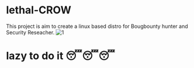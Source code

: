 # lethal-CROW 

This project is aim to create a linux based distro for Bougbounty hunter and Security Reseacher.
![1](https://user-images.githubusercontent.com/45453772/150689418-68d0f831-a006-45b4-88d3-8314ce14e447.png)

# lazy to do it 😴😴😴
